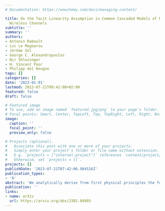 ```yaml
---
# Documentation: https://wowchemy.com/docs/managing-content/

title: On the Tacit Linearity Assumption in Common Cascaded Models of RIS-Parametrized
  Wireless Channels
subtitle: ''
summary: ''
authors:
- Antonin Rabault
- Luc Le Magoarou
- Jérôme Sol
- George C. Alexandropoulos
- Nir Shlezinger
- H. Vincent Poor
- Philipp del Hougne
tags: []
categories: []
date: '2023-01-01'
lastmod: 2023-07-21T09:42:08+02:00
featured: false
draft: false

# Featured image
# To use, add an image named `featured.jpg/png` to your page's folder.
# Focal points: Smart, Center, TopLeft, Top, TopRight, Left, Right, BottomLeft, Bottom, BottomRight.
image:
  caption: ''
  focal_point: ''
  preview_only: false

# Projects (optional).
#   Associate this post with one or more of your projects.
#   Simply enter your project's folder or file name without extension.
#   E.g. `projects = ["internal-project"]` references `content/project/deep-learning/index.md`.
#   Otherwise, set `projects = []`.
projects: []
publishDate: '2023-07-21T07:42:06.984516Z'
publication_types:
- '0'
abstract: 'We analytically derive from first physical principles the functional dependence of wireless channels on the RIS configuration for generic (i.e., potentially complex-scattering) RIS-parametrized radio environments. The wireless channel is a linear input-output relation that depends non-linearly on the RIS configuration because of two independent mechanisms: i) proximity-induced mutual coupling between close-by RIS elements; ii) reverberation-induced long-range coupling between all RIS elements. Mathematically, this "structural" non-linearity originates from the inversion of an "interaction" matrix that can be cast as the sum of an infinite Born series [for i)] or Born-like series [for ii)] whose Kth term physically represents paths involving K bounces between the RIS elements [for i)] or wireless entities [for ii)]. We identify the key physical parameters that determine whether these series can be truncated after the first and second term, respectively, as tacitly done in common cascaded models of RIS-parametrized wireless channels. Numerical results obtained with the physics-compliant PhysFad model and experimental results obtained with a RIS prototype in an anechoic (echo-free) chamber and rich-scattering reverberation chambers corroborate our analysis. Our findings raise doubts about the reliability of existing performance analysis and channel-estimation protocols for cases in which cascaded models poorly describe the physical reality.'
publication: ''
links:
- name: arXiv
  url: https://arxiv.org/abs/2302.04993
---
```

